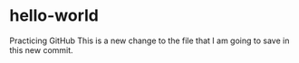 # hello-world
Practicing GitHub
This is a new change to the file that I am going to save in this new commit.
